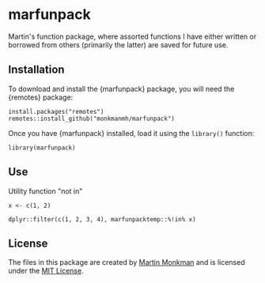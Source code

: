 # marfunpack

Martin's function package, where assorted functions I have either written or borrowed from others (primarily the latter) are saved for future use.


## Installation

To download and install the {marfunpack} package, you will need the {remotes}
package:

    install.packages("remotes")
    remotes::install_github("monkmanmh/marfunpack")

Once you have {marfunpack} installed, load it using the `library()` function:

    library(marfunpack)
    
## Use

Utility function "not in"

```
x <- c(1, 2)

dplyr::filter(c(1, 2, 3, 4), marfunpacktemp::%!in% x)

```


## License

The files in this package are created by [Martin
Monkman](https://github.com/MonkmanMH) and is licensed under the [MIT License](LICENSE).



    
